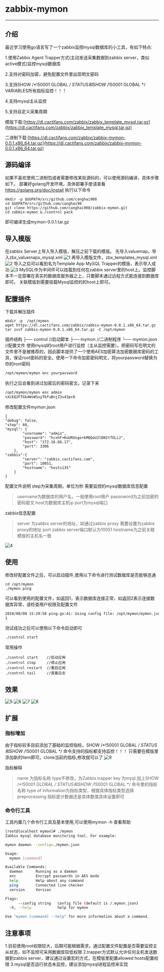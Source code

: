# zabbix-mymon
-------------------------
## 介绍
最近学习使用go语言写了一个zabbix监控mysql数据库的小工具，有如下特点:

1.使用Zabbix Agent Trapper方式(主动发送采集数据到zabbix server，类似active模式)监控mysql数据库

2.支持对密码加密，避免配置文件里出现明文密码

3.支持SHOW /*!50001 GLOBAL */ STATUS和SHOW /*!50001 GLOBAL */ VARIABLES所有指标监控！！！

4.支持mysql主从监控

5.支持自定义采集周期


模版下载:[https://dl.cactifans.com/zabbix/zabbix_template_mysql.tar.gz](https://dl.cactifans.com/zabbix/zabbix_template_mysql.tar.gz)

二进制下载:[https://dl.cactifans.com/zabbix/zabbix-mymon-0.0.1.x86_64.tar.gz](https://dl.cactifans.com/zabbix/zabbix-mymon-0.0.1.x86_64.tar.gz)

## 源码编译
如果不喜欢使用二进制包或者需要修改某些源码的，可以使用源码编译，具体步骤如下。
部署好golang开发环境，具体部署手册请查看 https://golang.org/doc/install
执行以下命令
```
mkdir -p $GOPATH/src/github.com/canghai908
cd $GOPATH/src/github.com/canghai90
git clone https://github.com/canghai908/zabbix-mymon.git
cd zabbix-mymon &./control pack
```
即可编译生成mymon-0.0.1.tar.gz


## 导入模版
在zabbix Server上导入导入模版，解压之前下载的模版。
先导入valuemap，导入zbx_valuemaps_mysql.xml
![1](https://img.cactifans.com/wp-content/uploads/2018/08/1.jpg)
再导入模版文件，zbx_templates_mysql.xml
![2](https://img.cactifans.com/wp-content/uploads/2018/08/2.jpg)
导入之后可以看到名为Template App MySQL Trapper的模版，表示导入成功
![3](https://img.cactifans.com/wp-content/uploads/2018/08/3.jpg)
MySQL作为中间件可以挂载到任何在zabbix server里的host上。监控脚本不一定部署在真实的数据库服务器之上，只要脚本通过远程方式能连接到数据库即可。
关联模版到需要挂载Mysql监控的的host上即可。
## 配置插件
下载并解压插件
```
mkdir -p  /opt/mymon
wget https://dl.cactifans.com/zabbix/zabbix-mymon-0.0.1.x86_64.tar.gz
tar zxvf zabbix-mymon-0.0.1.x86_64.tar.gz -C /opt/mymon
```
插件结构
├── control    //启动脚本
├── mymon    //二进制程序
└── mymon.json   //配置文件
使用mysql的root用户进行监控（主从监控需要）。把密码写在明文的文件里不是被推荐的，因此脚本提供了一个使用AES加密算法加密数据库密码的工具，保证root密码的安全。使用一下命令加密密码明文，将yourpassword替换为你的root密码
```bash
/opt/mymon/mymon enc yourpassword
```
执行之后会看到进过加密后的密码密文。记录下来
```bash
/opt/mymon/mymon enc admin
sXcEQ2FTGk4WsWSxyT6fuBnjZ3v43pc0
```
修改配置文件mymon.json
```
{
"debug": false,
"step": 60, 
"mysql": {
        "username": "admin",
        "password": "hcxhF+KoURUsge+kMQQaU2lDN1YfOLiJ",
        "host": "172.16.66.17",
        "port": 3306
    },
"zabbix":{
        "server": "zabbix.cactifans.com",
        "port": 10051,
        "hostname": "hosts135"
    }
}
```
配置文件说明
step为采集周期，单位为秒
需要监控的mysql数据库信息配置
>username为数据库的用户名，一般使用root用户
>passoword为之前加密的密码密文
>host为数据库主机ip
>port为mysql端口
>
zabbix信息配置
>server 为zabbix server的地址，如通过zabbix proxy 需要设置为zabbix proxy的地址
>port zabbix server端口默认为10051
>hostname为之前关联模版的主机名一致
>
![4](https://img.cactifans.com/wp-content/uploads/2018/08/4.jpg)

## 使用
修改好配置文件之后，可以启动插件,使用以下命令进行测试数据库是否能够连通
```
cd /opt/mymon
./mymon ping
```
可以看到使用的配置文件，如返回1，表示数据库连接正常，如返回2表示连接数据库异常，请检查用户权限及配置文件
```bash
2018/08/08 15:29:58 ping.go:41: Using config file: /opt/mymon/mymon.json  successfully!
1
```
测试成功之后可以使用以下命令启动即可
```bash
./control start
```
常用操作
```
./control start    //启动应用
./control stop     //停止应用
./control restart  //重启应用
./control tail     //查看日志
```
## 效果
![5](https://img.cactifans.com/wp-content/uploads/2018/08/5.jpg)
![6](https://img.cactifans.com/wp-content/uploads/2018/08/6.jpg)
![7](https://img.cactifans.com/wp-content/uploads/2018/08/7.jpg)
![8](https://img.cactifans.com/wp-content/uploads/2018/08/8.jpg)

## 扩展
### 指标增加
由于指标较多目前添加了基础的监控指标，SHOW /*!50001 GLOBAL */ STATUS和SHOW /*!50001 GLOBAL */ 命令支持的指标都支持监控！！！
只需要在模版里添加新的item即可。clone当前的指标,修改就可以了
![9](https://img.cactifans.com/wp-content/uploads/2018/08/9.jpg)

指标解释
>name 为指标名称
>type不修改，为Zabbix trapper
>key 为myql.加上SHOW /*!50001 GLOBAL */ STATUS和SHOW /*!50001 GLOBAL */ 命令里的指标名称
>type of Information为指标类型，根据具体指标类型选择
>preprocessing 指标是计数器还是具体数值具体设置即可

### 命令行工具
工具内置几个命令行工具及基本使用,可以使用mymon -h 查看帮助
```bash
[root@localhost mymon]# ./mymon 
Zabbix mysql database monitoring tool. For example:

mymon daemon --config=./mymon.json

Usage:
  mymon [command]

Available Commands:
  daemon      Running as a daemon
  enc         Encrypt passwords in AES mode
  help        Help about any command
  ping        Connected line checker
  version     Version

Flags:
      --config string   config file (default is /.mymon.json)
  -h, --help            help for mymon

Use "mymon [command] --help" for more information about a command.
```
## 注意事项
1.目前使用root权限较大，后期可能根据需求，通过配置文件配置是否需要监控主从状态，如不监控可采用数据库较低权限
2.trapper方式默认允许任何主机发送数据到zabbix server，建议通过设置宏的方式，在模版里配置allowed hosts配置权限
3.mysql是否运行状态未监控，建议添加mysql进程监控来实现


